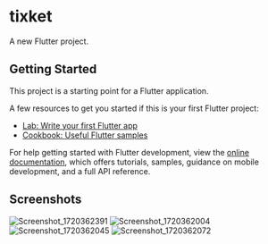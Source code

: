 # tixket

A new Flutter project.

## Getting Started

This project is a starting point for a Flutter application.

A few resources to get you started if this is your first Flutter project:

- [Lab: Write your first Flutter app](https://docs.flutter.dev/get-started/codelab)
- [Cookbook: Useful Flutter samples](https://docs.flutter.dev/cookbook)

For help getting started with Flutter development, view the
[online documentation](https://docs.flutter.dev/), which offers tutorials,
samples, guidance on mobile development, and a full API reference.

## Screenshots
![Screenshot_1720362391](https://github.com/drinic/tixket/assets/165979353/bda5c9bb-cebf-4574-abb1-fba1c0306596)
![Screenshot_1720362004](https://github.com/drinic/tixket/assets/165979353/9d50aaa2-b64f-4125-9ad0-39033fa85435)
![Screenshot_1720362045](https://github.com/drinic/tixket/assets/165979353/b011ac30-7588-42fe-811c-c1bde5fe4534)
![Screenshot_1720362072](https://github.com/drinic/tixket/assets/165979353/f513b15e-4c52-480a-9997-20d1d0ba1fad)
